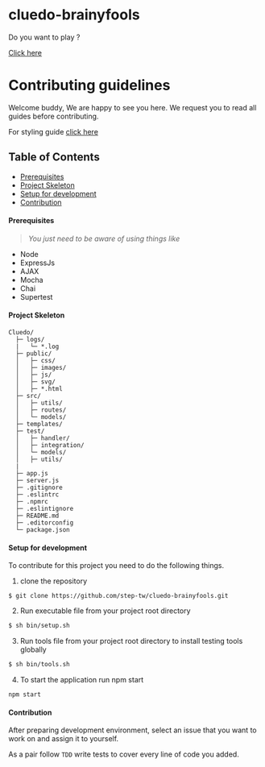 # cluedo-brainyfools

Do you want to play ?

[Click here](https://cluedo-brainyfools.herokuapp.com/)


# Contributing guidelines

Welcome buddy, We are happy to see you here. We request you to read all guides before contributing.

For styling guide [click here](../../wiki/Style)

## Table of Contents

* [Prerequisites](#Prerequisites)
* [Project Skeleton](#Project-Skeleton)
* [Setup for development](#setup-for-development)
* [Contribution](#contribution)

<h4 id="Prerequisites"> Prerequisites </h4>

> _You just need to be aware of using things like_

* Node
* ExpressJs
* AJAX
* Mocha
* Chai
* Supertest

<h4 id="Project-Skeleton"> Project Skeleton </h4>

```
Cluedo/
  ├─ logs/
  |   └─ *.log
  ├─ public/
  │   ├─ css/
  │   ├─ images/
  │   ├─ js/
  │   ├─ svg/
  │   ├─ *.html
  ├─ src/
  │   ├─ utils/
  │   ├─ routes/
  │   └─ models/
  ├─ templates/
  ├─ test/
  │   ├─ handler/
  │   ├─ integration/
  │   └─ models/
  │   ├─ utils/
  |
  ├─ app.js
  ├─ server.js
  ├─ .gitignore
  ├─ .eslintrc
  ├─ .npmrc
  ├─ .eslintignore
  ├─ README.md
  ├─ .editorconfig
  └─ package.json
```
#### Setup for development ####
 To contribute for this project you need to do the following things.
1. clone the repository
  ```
  $ git clone https://github.com/step-tw/cluedo-brainyfools.git
  ```
2. Run executable file from your project root directory

  ```bash
  $ sh bin/setup.sh
  ```
3. Run tools file from your project root directory to install testing tools globally
  ```bash
  $ sh bin/tools.sh
  ```
4. To start the application run npm start
  ```
  npm start
  ```

#### Contribution ####

After preparing development environment, select an issue that you want to work on and assign it to yourself.

As a pair follow ` TDD ` write tests to cover every line of code you added.
